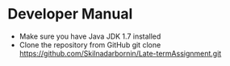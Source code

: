 # Developer Manual

* Make sure you have Java JDK 1.7 installed
* Clone the repository from GitHub
	git clone https://github.com/Skilnadarbornin/Late-termAssignment.git
